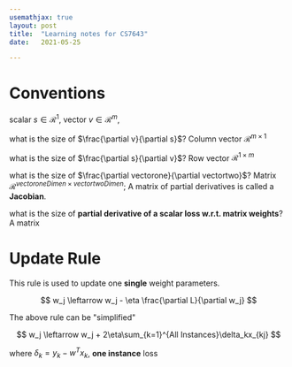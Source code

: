 ```yaml
---
usemathjax: true
layout: post
title:  "Learning notes for CS7643"
date:   2021-05-25

---
```


# Conventions

scalar $s \in \mathcal{R}^1$, vector $v\in \mathcal{R}^m$,

what is the size of $\frac{\partial v}{\partial s}$?  Column vector $\mathcal{R}^{m\times 1}$

what is the size of $\frac{\partial s}{\partial v}$?  Row vector $\mathcal{R}^{1\times m}$

what is the size of $\frac{\partial vectorone}{\partial vectortwo}$? Matrix $\mathcal{R}^{vectoroneDimen \times vectortwoDimen}$; A matrix of partial derivatives is called a **Jacobian**.

what is the size of **partial derivative of a scalar loss w.r.t. matrix weights**? A matrix  

# Update Rule

This rule is used to update one **single** weight parameters.


$$
w_j \leftarrow w_j - \eta \frac{\partial L}{\partial w_j}
$$


The above rule can be "simplified"


$$
w_j \leftarrow w_j + 2\eta\sum_{k=1}^{All Instances}\delta_kx_{kj}
$$

where $\delta_k = y_k - w^Tx_k$, **one instance** loss

